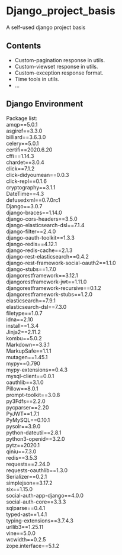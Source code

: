 # Django_project_basis
A self-used django project basis

## Contents
- Custom-pagination response in utils.
- Custom-viewset response in utils.
- Custom-exception response format.
- Time tools in utils.
- ...

## Django Environment
Package list:<br>
amqp==5.0.1<br>
asgiref==3.3.0<br>
billiard==3.6.3.0<br>
celery==5.0.1<br>
certifi==2020.6.20<br>
cffi==1.14.3<br>
chardet==3.0.4<br>
click==7.1.2<br>
click-didyoumean==0.0.3<br>
click-repl==0.1.6<br>
cryptography==3.1.1<br>
DateTime==4.3<br>
defusedxml==0.7.0rc1<br>
Django==3.0.7<br>
django-braces==1.14.0<br>
django-cors-headers==3.5.0<br>
django-elasticsearch-dsl==7.1.4<br>
django-filter==2.4.0<br>
django-oauth-toolkit==1.3.3<br>
django-redis==4.12.1<br>
django-redis-cache==2.1.3<br>
django-rest-elasticsearch==0.4.2<br>
django-rest-framework-social-oauth2==1.1.0<br>
django-stubs==1.7.0<br>
djangorestframework==3.12.1<br>
djangorestframework-jwt==1.11.0<br>
djangorestframework-recursive==0.1.2<br>
djangorestframework-stubs==1.2.0<br>
elasticsearch==7.9.1<br>
elasticsearch-dsl==7.3.0<br>
filetype==1.0.7<br>
idna==2.10<br>
install==1.3.4<br>
Jinja2==2.11.2<br>
kombu==5.0.2<br>
Markdown==3.3.1<br>
MarkupSafe==1.1.1<br>
mutagen==1.45.1<br>
mypy==0.790<br>
mypy-extensions==0.4.3<br>
mysql-client==0.0.1<br>
oauthlib==3.1.0<br>
Pillow==8.0.1<br>
prompt-toolkit==3.0.8<br>
py3Fdfs==2.2.0<br>
pycparser==2.20<br>
PyJWT==1.7.1<br>
PyMySQL==0.10.1<br>
pysolr==3.9.0<br>
python-dateutil==2.8.1<br>
python3-openid==3.2.0<br>
pytz==2020.1<br>
qiniu==7.3.0<br>
redis==3.5.3<br>
requests==2.24.0<br>
requests-oauthlib==1.3.0<br>
Serializer==0.2.1<br>
simplejson==3.17.2<br>
six==1.15.0<br>
social-auth-app-django==4.0.0<br>
social-auth-core==3.3.3<br>
sqlparse==0.4.1<br>
typed-ast==1.4.1<br>
typing-extensions==3.7.4.3<br>
urllib3==1.25.11<br>
vine==5.0.0<br>
wcwidth==0.2.5<br>
zope.interface==5.1.2
